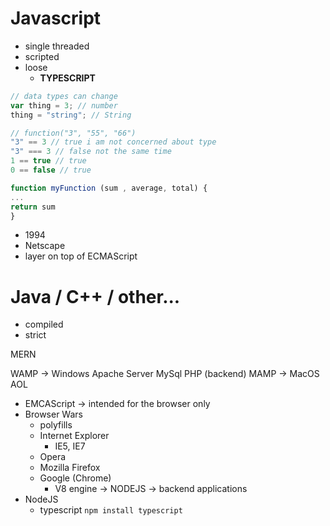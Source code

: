 # Javascript
- single threaded
- scripted
- loose
	- **TYPESCRIPT**

```js
// data types can change
var thing = 3; // number
thing = "string"; // String

// function("3", "55", "66")
"3" == 3 // true i am not concerned about type
"3" === 3 // false not the same time
1 == true // true
0 == false // true

function myFunction (sum , average, total) {
...
return sum
}
```

- 1994 
- Netscape
- layer on top of ECMAScript

# Java / C++ / other...
- compiled
- strict

MERN

WAMP -> Windows Apache Server MySql PHP (backend)
MAMP -> MacOS
AOL
- EMCAScript -> intended for the browser only
- Browser Wars
	- polyfills
	- Internet Explorer
		- IE5, IE7
	- Opera
	- Mozilla Firefox
	- Google (Chrome)
		- V8 engine -> NODEJS -> backend applications
- NodeJS
	- typescript `npm install typescript`
